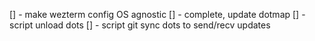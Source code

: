 [] - make wezterm config OS agnostic
[] - complete, update dotmap
[] - script unload dots
[] - script git sync dots to send/recv updates

